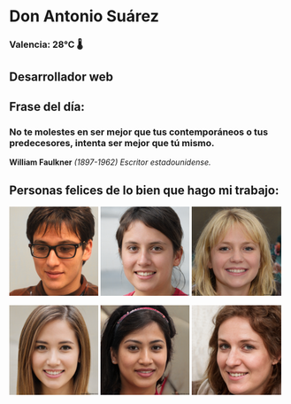 # Don Antonio Suárez
### Valencia:  28°C 🌡️
## Desarrollador web
## Frase del día:
<!-- START QUOTE -->
### No te molestes en ser mejor que tus contemporáneos o tus predecesores, intenta ser mejor que tú mismo.
**William Faulkner** *(1897-1962) Escritor estadounidense.*
<!-- END QUOTE -->






## Personas felices de lo bien que hago mi trabajo:

<p float="left">
  <img src="src/image_0.png" width="32%" />
  <img src="src/image_1.png" width="32%" /> 
  <img src="src/image_2.png" width="32%" />
</p>
<p float="left">
  <img src="src/image_3.png" width="32%" />
  <img src="src/image_4.png" width="32%" /> 
  <img src="src/image_5.png" width="32%" />
</p>